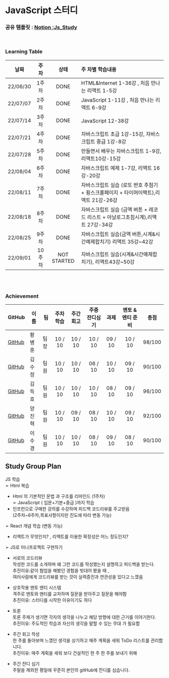 # JavaScript 스터디
### 공유 템플릿 : [Notion :Js_Study](https://www.notion.so/JavaScript-React-Study-2c6d5ac36b9b4ec292d0b508fbffae23 )

<br>

### Learning Table

|날짜|주차|상태|주 차별 학습내용|
|----|:----:|:----:|:----|
|22/06/30|1주차|DONE  |HTML&Internet 1-36강 , 처음 만나는 리액트 1-5강|
|22/07/07|2주차|DONE  |JavaScript 1-11강 , 처음 만나는 리액트 6-9강|
|22/07/14|3주차|DONE  |JavaScript 12-38강 |
|22/07/21|4주차|DONE  |자바스크립트 초급 1강-15강, 자바스크립트 중급 1강-8강|
|22/07/28|5주차|DONE  |만들면서 배우는 자바스크립트 1-9강, 리액트10강-15강|
|22/08/04|6주차|DONE  |자바스크립트 예제 1-7강, 리액트 16강-20강|
|22/08/11|7주차|DONE  |자바스크립트 실습 (로또 번호 추첨기 + 횡스크롤페이지 + 타이머이팩트),리액트 21강-26강|
|22/08/18|8주차|DONE  |자바스크립트 실습 (금액 버튼 + 레코드 리스트 + 아날로그초침시계),리액트 27강-34강|
|22/08/25|9주차|DONE  |자바스크립트 실습(금액 버튼,시계&시간예제합치기) 리액트 35강~42강 |
|22/09/01|10주차|NOT STARTED  |자바스크립트 실습(시계&시간예제합치기), 리액트43강~50강 |


<br><br>
### Achievement
|GitHub|이름|팀|주차 학습| 주간 회고| 주중 잔디심기 | 과제 | 멘토 & 멘티 준비 | 총점 |
|---|-----|----------------------|:----:|:----:|:----:|:----:|:----:|:----:|
| [GitHub](https://github.com/HwangBBang)| 황병훈 | 팀장 | 10 / 10|  10 / 10| 10 / 10 | 09 / 10| 10 / 10| 98/100|
| [GitHub](https://github.com/123ksj)| 김수정 | 팀원 | 10 / 10|  10 / 10| 06 / 10| 10 / 10 | 09 / 10| 90/100|
| [GitHub](https://github.com/subsub97)| 김득호 | 팀원 | 10 / 10|  10 / 10| 10 / 10| 08 / 10 | 09 / 10| 96/100| 
| [GitHub](https://github.com/YangJinHyeok) | 양진혁 | 팀원 | 10 / 10|  09 / 10| 08 / 10| 10 / 10| 09 / 10| 92/100| 
| [GitHub](https://github.com/sugyeong-lee) | 이수경 | 팀원 | 10 / 10|  10 / 10| 08 / 10| 09 / 10 | 08 / 10| 90/100| 

## Study Group Plan
JS 학습 <br>
➢ Html 복습 <br>
- Html 의 기본적인 문법 과 구조를 리마인드 (1주차) <br>
➢ JavaScript ( 입문+기본+중급 )까지 학습 <br>
- 인프런으로 구매한 강의를 수강하며 피드백 코드리뷰를 주고받음 <br>
(2주차~6주차,목표사항이지만 진도에 따라 변동 가능) <br>

➢ React 개념 학습 (변동 가능) <br>
- 리액트가 무엇인지? , 리액트를 이용한 확장성은 어느 정도인지?


➢ JS로 미니프로젝트 구현하기<br>

* 서로의 코드리뷰 <br>
작성한 코드를 소개하며 왜 그런 코드를 작성했는지 설명하고 피드백을 받는다. <br>
추진이유:같이 협업을 해봤던 경험을 빗대어 봤을 때 , <br>
여러사람에게 코드리뷰를 받는 것이 실력증진과 연관성을 있다고 느꼈음 <br>

* 상호작용 멘토 멘티 시스템 <br>
격주로 멘토와 멘티를 교차하며 질문을 받아주고 질문을 해야함 <br>
추진이유: 스터디를 시작한 이유이기도 하다 <br>
 
* 토론 <br>
토론 주제가 생기면 각자의 생각을 나누고 해당 방향에 대한 근거를 이야기한다. <br>
추진이유: 주도적인 학습과 자신의 생각을 말할 수 있는 무대 가 필요함 <br>

* 주간 회고 작성 <br>
한 주를 돌아보며 느꼈던 생각을 상기하고 매주 계획을 세워 ToDo 리스트를 관리합니다. <br>
추진이유: 매주 계획을 세워 보다 건설적인 한 주 한 주를 보내기 위해 <br>

* 주간 잔디 심기 <br>
주말을 제외한 평일에 꾸준히 본인의 gitHub에 잔디를 심습니다.<br>
